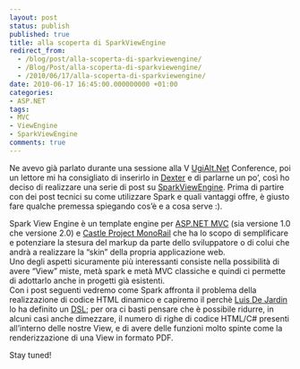```yaml
---
layout: post
status: publish
published: true
title: alla scoperta di SparkViewEngine
redirect_from: 
  - /blog/post/alla-scoperta-di-sparkviewengine/
  - /Blog/Post/alla-scoperta-di-sparkviewengine/
  - /2010/06/17/alla-scoperta-di-sparkviewengine/
date: 2010-06-17 16:45:00.000000000 +01:00
categories:
- ASP.NET
tags:
- MVC
- ViewEngine
- SparkViewEngine
comments: true
---
```

<p>Ne avevo già parlato durante una sessione alla V <a title="UgiAlt.Net" href="http://www.ugialt.net/" rel="nofollow" target="_blank">UgiAlt.Net</a> Conference, poi un lettore mi ha consigliato di inserirlo in <a href="http://www.imperugo.tostring.it/categories/archive/Dexter">Dexter</a> e di parlarne un po’, così ho deciso di realizzare una serie di post su <a title="SparkViewEngine" href="http://sparkviewengine.com/" rel="nofollow" target="_blank">SparkViewEngine</a>. Prima di partire con dei post tecnici su come utilizzare Spark e quali vantaggi offre, è giusto fare qualche premessa spiegando cos’è e a cosa serve :). </p>  <p>Spark View Engine è un template engine per <a title="ASP.NET MVC Category" href="http://www.imperugo.tostring.it/tags/archive/mvc" target="_blank">ASP.NET MVC</a> (sia versione 1.0 che versione 2.0) e <a title="Castle Project MonoRail" href="http://www.castleproject.org/monorail/" rel="nofollow" target="_blank">Castle Project MonoRail</a> che ha lo scopo di semplificare e potenziare la stesura del markup da parte dello sviluppatore o di colui che andrà a realizzare la “skin” della propria applicazione web.     <br />Uno degli aspetti sicuramente più interessanti consiste nella possibilità di avere “View” miste, metà spark e metà MVC classiche e quindi ci permette di adottarlo anche in progetti già esistenti.    <br />Con i post seguenti vedremo come Spark affronta il problema della realizzazione di codice HTML dinamico e capiremo il perchè <a title="Luis De Jardin&#39;s Blog" href="http://whereslou.com/" rel="nofollow" target="_blank">Luis De Jardin</a> lo ha definito un <a title="Domain Specific Language definition (wikipedia)" href="http://en.wikipedia.org/wiki/Domain-specific_language" rel="nofollow" target="_blank">DSL</a>; per ora ci basti pensare che è possibile ridurre, in alcuni casi anche dimezzare, il numero di righe di codice HTML/C# presenti all’interno delle nostre View, e di avere delle funzioni molto spinte come la renderizzazione di una View in formato PDF. </p>  <p>Stay tuned!</p>
